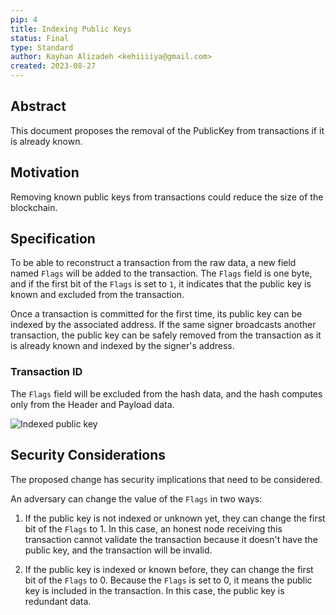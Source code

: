 ```yaml
---
pip: 4
title: Indexing Public Keys 
status: Final 
type: Standard 
author: Kayhan Alizadeh <kehiiiiya@gmail.com>
created: 2023-08-27
---
```


## Abstract

This document proposes the removal of the PublicKey from transactions if it is already known.

## Motivation

Removing known public keys from transactions could reduce the size of the blockchain.

## Specification

To be able to reconstruct a transaction from the raw data, a new field named `Flags` will be added to the transaction. The `Flags` field is one byte, and if the first bit of the `Flags` is set to `1`, it indicates that the public key is known and excluded from the transaction.

Once a transaction is committed for the first time, its public key can be indexed by the associated address. If the same signer broadcasts another transaction, the public key can be safely removed from the transaction as it is already known and indexed by the signer's address.

### Transaction ID

The `Flags` field will be excluded from the hash data, and the hash computes only from the Header and Payload data.

![Indexed public key](../assets/pip-4/indexed-public-key.png)

## Security Considerations

The proposed change has security implications that need to be considered.

An adversary can change the value of the `Flags` in two ways:

1. If the public key is not indexed or unknown yet, they can change the first bit of the `Flags` to 1. In this case, an honest node receiving this transaction cannot validate the transaction because it doesn't have the public key, and the transaction will be invalid.

2. If the public key is indexed or known before, they can change the first bit of the `Flags` to 0. Because the `Flags` is set to 0, it means the public key is included in the transaction. In this case, the public key is redundant data.
